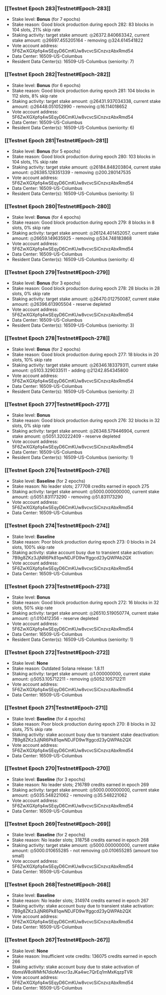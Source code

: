 ### [[Testnet Epoch 283|Testnet#Epoch-283]]
* Stake level: **Bonus** (for 7 epochs)
* Stake reason: Good block production during epoch 282: 83 blocks in 104 slots, 21% skip rate
* Staking activity: target stake amount: ◎26372.840663342, current stake amount: ◎26697.455205164 - removing ◎324.614541822
* Vote account address: 5F6ZwXGXpfq4wSEqyD6CmKUw8vcvcSiCnzvzAbxRmd54
* Data Center: 16509-US-Columbus
* Resident Data Center(s): 16509-US-Columbus (seniority: 7)
### [[Testnet Epoch 282|Testnet#Epoch-282]]
* Stake level: **Bonus** (for 6 epochs)
* Stake reason: Good block production during epoch 281: 104 blocks in 112 slots, 8% skip rate
* Staking activity: target stake amount: ◎26431.937034338, current stake amount: ◎26448.051052990 - removing ◎16.114018652
* Vote account address: 5F6ZwXGXpfq4wSEqyD6CmKUw8vcvcSiCnzvzAbxRmd54
* Data Center: 16509-US-Columbus
* Resident Data Center(s): 16509-US-Columbus (seniority: 6)
### [[Testnet Epoch 281|Testnet#Epoch-281]]
* Stake level: **Bonus** (for 5 epochs)
* Stake reason: Good block production during epoch 280: 103 blocks in 104 slots, 1% skip rate
* Staking activity: target stake amount: ◎26184.848203804, current stake amount: ◎26385.128351339 - removing ◎200.280147535
* Vote account address: 5F6ZwXGXpfq4wSEqyD6CmKUw8vcvcSiCnzvzAbxRmd54
* Data Center: 16509-US-Columbus
* Resident Data Center(s): 16509-US-Columbus (seniority: 5)
### [[Testnet Epoch 280|Testnet#Epoch-280]]
* Stake level: **Bonus** (for 4 epochs)
* Stake reason: Good block production during epoch 279: 8 blocks in 8 slots, 0% skip rate
* Staking activity: target stake amount: ◎26124.401452057, current stake amount: ◎26659.149635925 - removing ◎534.748183868
* Vote account address: 5F6ZwXGXpfq4wSEqyD6CmKUw8vcvcSiCnzvzAbxRmd54
* Data Center: 16509-US-Columbus
* Resident Data Center(s): 16509-US-Columbus (seniority: 4)
### [[Testnet Epoch 279|Testnet#Epoch-279]]
* Stake level: **Bonus** (for 3 epochs)
* Stake reason: Good block production during epoch 278: 28 blocks in 28 slots, 0% skip rate
* Staking activity: target stake amount: ◎26470.012750087, current stake amount: ◎26396.613905504 - reserve depleted
* Vote account address: 5F6ZwXGXpfq4wSEqyD6CmKUw8vcvcSiCnzvzAbxRmd54
* Data Center: 16509-US-Columbus
* Resident Data Center(s): 16509-US-Columbus (seniority: 3)
### [[Testnet Epoch 278|Testnet#Epoch-278]]
* Stake level: **Bonus** (for 2 epochs)
* Stake reason: Good block production during epoch 277: 18 blocks in 20 slots, 10% skip rate
* Staking activity: target stake amount: ◎26346.183379311, current stake amount: ◎5103.329033511 - adding ◎21242.854345800
* Vote account address: 5F6ZwXGXpfq4wSEqyD6CmKUw8vcvcSiCnzvzAbxRmd54
* Data Center: 16509-US-Columbus
* Resident Data Center(s): 16509-US-Columbus (seniority: 2)
### [[Testnet Epoch 277|Testnet#Epoch-277]]
* Stake level: **Bonus**
* Stake reason: Good block production during epoch 276: 32 blocks in 32 slots, 0% skip rate
* Staking activity: target stake amount: ◎26348.579446904, current stake amount: ◎5051.320222409 - reserve depleted
* Vote account address: 5F6ZwXGXpfq4wSEqyD6CmKUw8vcvcSiCnzvzAbxRmd54
* Data Center: 16509-US-Columbus
* Resident Data Center(s): 16509-US-Columbus (seniority: 1)
### [[Testnet Epoch 276|Testnet#Epoch-276]]
* Stake level: **Baseline** (for 2 epochs)
* Stake reason: No leader slots; 277708 credits earned in epoch 275
* Staking activity: target stake amount: ◎5000.000000000, current stake amount: ◎5051.831173290 - removing ◎51.831173290
* Vote account address: 5F6ZwXGXpfq4wSEqyD6CmKUw8vcvcSiCnzvzAbxRmd54
* Data Center: 16509-US-Columbus
### [[Testnet Epoch 274|Testnet#Epoch-274]]
* Stake level: **Baseline**
* Stake reason: Poor block production during epoch 273: 0 blocks in 24 slots, 100% skip rate
* Staking activity: stake account busy due to transient stake activation: 7B9g8ZKz3JjNR6Pk81qwNDJFD9w1fggcd23yQWPAb2QX
* Vote account address: 5F6ZwXGXpfq4wSEqyD6CmKUw8vcvcSiCnzvzAbxRmd54
* Data Center: 16509-US-Columbus
### [[Testnet Epoch 273|Testnet#Epoch-273]]
* Stake level: **Bonus**
* Stake reason: Good block production during epoch 272: 16 blocks in 32 slots, 50% skip rate
* Staking activity: target stake amount: ◎26510.519050774, current stake amount: ◎1.010412356 - reserve depleted
* Vote account address: 5F6ZwXGXpfq4wSEqyD6CmKUw8vcvcSiCnzvzAbxRmd54
* Data Center: 16509-US-Columbus
* Resident Data Center(s): 16509-US-Columbus (seniority: 1)
### [[Testnet Epoch 272|Testnet#Epoch-272]]
* Stake level: **None**
* Stake reason: Outdated Solana release: 1.8.11
* Staking activity: target stake amount: ◎1.000000000, current stake amount: ◎5053.105712211 - removing ◎5052.105712211
* Vote account address: 5F6ZwXGXpfq4wSEqyD6CmKUw8vcvcSiCnzvzAbxRmd54
* Data Center: 16509-US-Columbus
### [[Testnet Epoch 271|Testnet#Epoch-271]]
* Stake level: **Baseline** (for 4 epochs)
* Stake reason: Poor block production during epoch 270: 8 blocks in 32 slots, 75% skip rate
* Staking activity: stake account busy due to transient stake deactivation: 7B9g8ZKz3JjNR6Pk81qwNDJFD9w1fggcd23yQWPAb2QX
* Vote account address: 5F6ZwXGXpfq4wSEqyD6CmKUw8vcvcSiCnzvzAbxRmd54
* Data Center: 16509-US-Columbus
### [[Testnet Epoch 270|Testnet#Epoch-270]]
* Stake level: **Baseline** (for 3 epochs)
* Stake reason: No leader slots; 216789 credits earned in epoch 269
* Staking activity: target stake amount: ◎5000.000000000, current stake amount: ◎5035.548221062 - removing ◎35.548221062
* Vote account address: 5F6ZwXGXpfq4wSEqyD6CmKUw8vcvcSiCnzvzAbxRmd54
* Data Center: 16509-US-Columbus
### [[Testnet Epoch 269|Testnet#Epoch-269]]
* Stake level: **Baseline** (for 2 epochs)
* Stake reason: No leader slots; 318758 credits earned in epoch 268
* Staking activity: target stake amount: ◎5000.000000000, current stake amount: ◎5000.010655285 - not removing ◎0.010655285 (amount too small)
* Vote account address: 5F6ZwXGXpfq4wSEqyD6CmKUw8vcvcSiCnzvzAbxRmd54
* Data Center: 16509-US-Columbus
### [[Testnet Epoch 268|Testnet#Epoch-268]]
* Stake level: **Baseline**
* Stake reason: No leader slots; 314974 credits earned in epoch 267
* Staking activity: stake account busy due to transient stake activation: 7B9g8ZKz3JjNR6Pk81qwNDJFD9w1fggcd23yQWPAb2QX
* Vote account address: 5F6ZwXGXpfq4wSEqyD6CmKUw8vcvcSiCnzvzAbxRmd54
* Data Center: 16509-US-Columbus
### [[Testnet Epoch 267|Testnet#Epoch-267]]
* Stake level: **None**
* Stake reason: Insufficient vote credits: 136075 credits earned in epoch 266
* Staking activity: stake account busy due to stake activation of 6bmsW8oWMrN7dioMvvcr3zJKa4wc7QrEq1mMxKqzpTVR
* Vote account address: 5F6ZwXGXpfq4wSEqyD6CmKUw8vcvcSiCnzvzAbxRmd54
* Data Center: 16509-US-Columbus